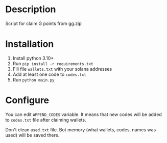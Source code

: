 # Description
Script for claim G points from gg.zip

# Installation

1. Install python 3.10+
2. Run `pip install -r requirements.txt`
3. Fill file `wallets.txt` with your solana addresses
4. Add at least one code to `codes.txt`
5. Run `python main.py`

# Configure
You can edit `APPEND_CODES` variable. It means that new codes will be added to `codes.txt` file after claiming wallets.

Don't clean `used.txt` file. Bot memory (what wallets, codes, names was used) will be saved there.
